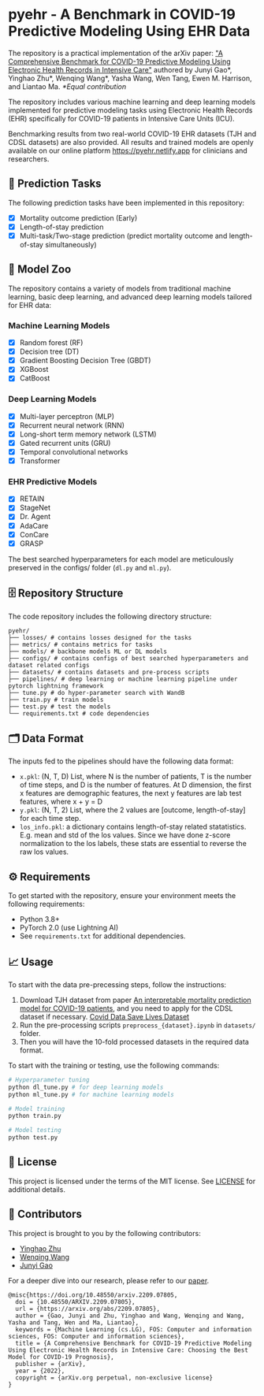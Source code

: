 # pyehr - A Benchmark in COVID-19 Predictive Modeling Using EHR Data

The repository is a practical implementation of the arXiv paper: ["A Comprehensive Benchmark for COVID-19 Predictive Modeling Using Electronic Health Records in Intensive Care"](https://doi.org/10.48550/arxiv.2209.07805) authored by Junyi Gao*, Yinghao Zhu*, Wenqing Wang*, Yasha Wang, Wen Tang, Ewen M. Harrison, and Liantao Ma.
*\*Equal contribution*

The repository includes various machine learning and deep learning models implemented for predictive modeling tasks using Electronic Health Records (EHR) specifically for COVID-19 patients in Intensive Care Units (ICU).

Benchmarking results from two real-world COVID-19 EHR datasets (TJH and CDSL datasets) are also provided. All results and trained models are openly available on our online platform https://pyehr.netlify.app for clinicians and researchers.

## 🎯 Prediction Tasks

The following prediction tasks have been implemented in this repository:

- [x] Mortality outcome prediction (Early)
- [x] Length-of-stay prediction
- [x] Multi-task/Two-stage prediction (predict mortality outcome and length-of-stay simultaneously)

## 🚀 Model Zoo

The repository contains a variety of models from traditional machine learning, basic deep learning, and advanced deep learning models tailored for EHR data:

### Machine Learning Models

- [x] Random forest (RF)
- [x] Decision tree (DT)
- [x] Gradient Boosting Decision Tree (GBDT)
- [x] XGBoost
- [x] CatBoost

### Deep Learning Models

- [x] Multi-layer perceptron (MLP)
- [x] Recurrent neural network (RNN)
- [x] Long-short term memory network (LSTM)
- [x] Gated recurrent units (GRU)
- [x] Temporal convolutional networks
- [x] Transformer

### EHR Predictive Models

- [x] RETAIN
- [x] StageNet
- [x] Dr. Agent
- [x] AdaCare
- [x] ConCare
- [x] GRASP

The best searched hyperparameters for each model are meticulously preserved in the configs/ folder (`dl.py` and `ml.py`).

## 🗄️ Repository Structure

The code repository includes the following directory structure:

```
pyehr/
├── losses/ # contains losses designed for the tasks
├── metrics/ # contains metrics for tasks
├── models/ # backbone models ML or DL models
├── configs/ # contains configs of best searched hyperparameters and dataset related configs
├── datasets/ # contains datasets and pre-process scripts
├── pipelines/ # deep learning or machine learning pipeline under pytorch lightning framework
├── tune.py # do hyper-parameter search with WandB
├── train.py # train models
├── test.py # test the models
└── requirements.txt # code dependencies
```

## 🗂️ Data Format

The inputs fed to the pipelines should have the following data format:

- `x.pkl`: (N, T, D) List, where N is the number of patients, T is the number of time steps, and D is the number of features. At D dimension, the first x features are demographic features, the next y features are lab test features, where x + y = D
- `y.pkl`: (N, T, 2) List, where the 2 values are [outcome, length-of-stay] for each time step.
- `los_info.pkl`: a dictionary contains length-of-stay related statatistics. E.g. mean and std of the los values. Since we have done z-score normalization to the los labels, these stats are essential to reverse the raw los values.

## ⚙️ Requirements

To get started with the repository, ensure your environment meets the following requirements:

- Python 3.8+
- PyTorch 2.0 (use Lightning AI)
- See `requirements.txt` for additional dependencies.

## 📈 Usage

To start with the data pre-precessing steps, follow the instructions:

1. Download TJH dataset from paper [An interpretable mortality prediction model for COVID-19 patients](https://www.nature.com/articles/s42256-020-0180-7), and you need to apply for the CDSL dataset if necessary. [Covid Data Save Lives Dataset](https://www.hmhospitales.com/coronavirus/covid-data-save-lives/english-version)
2. Run the pre-processing scripts `preprocess_{dataset}.ipynb` in `datasets/` folder.
3. Then you will have the 10-fold processed datasets in the required data format.

To start with the training or testing, use the following commands:

```bash
# Hyperparameter tuning
python dl_tune.py # for deep learning models
python ml_tune.py # for machine learning models

# Model training
python train.py

# Model testing
python test.py
```

## 📜 License

This project is licensed under the terms of the MIT license. See [LICENSE](LICENSE) for additional details.

## 🙏 Contributors

This project is brought to you by the following contributors:

- [Yinghao Zhu](https://github.com/yhzhu99)
- [Wenqing Wang](https://github.com/ericaaaaaaaa)
- [Junyi Gao](https://github.com/v1xerunt)

For a deeper dive into our research, please refer to our [paper](https://doi.org/10.48550/arxiv.2209.07805).

```
@misc{https://doi.org/10.48550/arxiv.2209.07805,
  doi = {10.48550/ARXIV.2209.07805},
  url = {https://arxiv.org/abs/2209.07805},
  author = {Gao, Junyi and Zhu, Yinghao and Wang, Wenqing and Wang, Yasha and Tang, Wen and Ma, Liantao},
  keywords = {Machine Learning (cs.LG), FOS: Computer and information sciences, FOS: Computer and information sciences},
  title = {A Comprehensive Benchmark for COVID-19 Predictive Modeling Using Electronic Health Records in Intensive Care: Choosing the Best Model for COVID-19 Prognosis},
  publisher = {arXiv},
  year = {2022},
  copyright = {arXiv.org perpetual, non-exclusive license}
}
```
